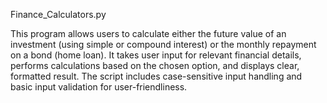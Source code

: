Finance_Calculators.py

This program allows users to calculate either the future value of an investment (using simple or compound interest) or the monthly repayment on a bond (home loan).
It takes user input for relevant financial details, performs calculations based on the chosen option, and displays clear, formatted result. The script includes 
case-sensitive input handling and basic input validation for user-friendliness.
